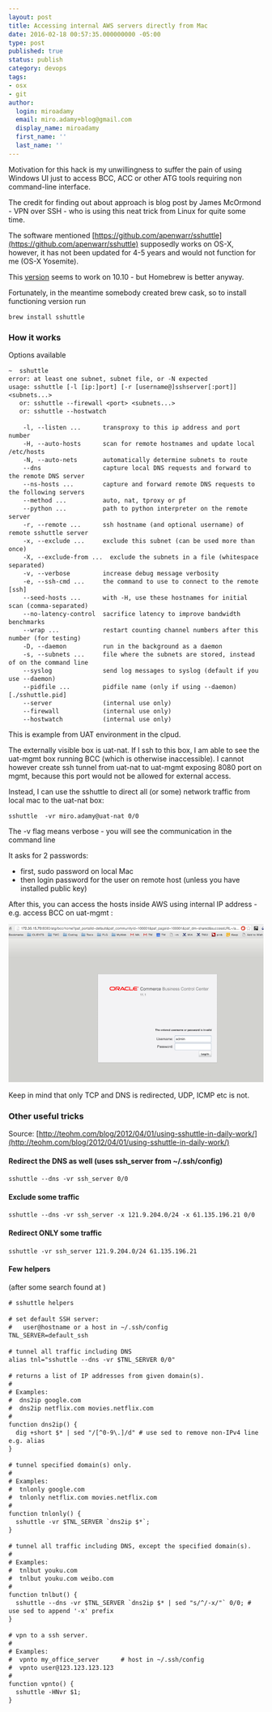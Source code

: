 ```yaml
---
layout: post
title: Accessing internal AWS servers directly from Mac
date: 2016-02-18 00:57:35.000000000 -05:00
type: post
published: true
status: publish
category: devops
tags:
- osx
- git
author:
  login: miroadamy
  email: miro.adamy+blog@gmail.com
  display_name: miroadamy
  first_name: ''
  last_name: ''
---
```


Motivation for this hack is my unwillingness to suffer the pain of using Windows UI just to access BCC, ACC or other ATG tools requiring non command-line interface.

The credit for finding out about approach is blog post by James McOrmond - VPN over SSH - who is using this neat trick from Linux for quite some time.

The software mentioned [https://github.com/apenwarr/sshuttle](https://github.com/apenwarr/sshuttle) supposedly works on OS-X, however, it has not been updated for 4-5 years and would not function for me (OS-X Yosemite).

This [version](https://github.com/jagheterfredrik/sshuttle) seems to work on 10.10  - but Homebrew is better anyway.

Fortunately, in the meantime somebody created brew cask, so to install functioning version run

```
brew install sshuttle
```

### How it works

Options available

```
~  sshuttle
error: at least one subnet, subnet file, or -N expected
usage: sshuttle [-l [ip:]port] [-r [username@]sshserver[:port]] <subnets...>
   or: sshuttle --firewall <port> <subnets...>
   or: sshuttle --hostwatch
 
    -l, --listen ...      transproxy to this ip address and port number
    -H, --auto-hosts      scan for remote hostnames and update local /etc/hosts
    -N, --auto-nets       automatically determine subnets to route
    --dns                 capture local DNS requests and forward to the remote DNS server
    --ns-hosts ...        capture and forward remote DNS requests to the following servers
    --method ...          auto, nat, tproxy or pf
    --python ...          path to python interpreter on the remote server
    -r, --remote ...      ssh hostname (and optional username) of remote sshuttle server
    -x, --exclude ...     exclude this subnet (can be used more than once)
    -X, --exclude-from ...  exclude the subnets in a file (whitespace separated)
    -v, --verbose         increase debug message verbosity
    -e, --ssh-cmd ...     the command to use to connect to the remote [ssh]
    --seed-hosts ...      with -H, use these hostnames for initial scan (comma-separated)
    --no-latency-control  sacrifice latency to improve bandwidth benchmarks
    --wrap ...            restart counting channel numbers after this number (for testing)
    -D, --daemon          run in the background as a daemon
    -s, --subnets ...     file where the subnets are stored, instead of on the command line
    --syslog              send log messages to syslog (default if you use --daemon)
    --pidfile ...         pidfile name (only if using --daemon) [./sshuttle.pid]
    --server              (internal use only)
    --firewall            (internal use only)
    --hostwatch           (internal use only)
```

This is example from UAT environment in the clpud. 

The externally visible box is uat-nat. If I ssh to this box, I am able to see the uat-mgmt box running BCC (which is otherwise inaccessible). I cannot however create ssh tunnel from uat-nat to uat-mgmt exposing 8080 port on mgmt, because this port would not be allowed for external access.

Instead, I can use the sshuttle to direct all (or some) network traffic from local mac to the uat-nat box:

```
sshuttle  -vr miro.adamy@uat-nat 0/0
```


The -v flag means verbose - you will see the communication in the command line

It asks for 2 passwords: 

* first, sudo password on local Mac
* then login password for the user on remote host (unless you have installed public key)

After this, you can access the hosts inside AWS using internal IP address - e.g. access BCC on uat-mgmt :


![BCC inside AWS](/images/aws-sshuttle.png)


Keep in mind that only TCP and DNS is redirected, UDP, ICMP etc is not.

### Other useful tricks

Source: [http://teohm.com/blog/2012/04/01/using-sshuttle-in-daily-work/](http://teohm.com/blog/2012/04/01/using-sshuttle-in-daily-work/)


#### Redirect the DNS as well (uses ssh_server from ~/.ssh/config)

```
sshuttle --dns -vr ssh_server 0/0
```


#### Exclude some traffic

```
sshuttle --dns -vr ssh_server -x 121.9.204.0/24 -x 61.135.196.21 0/0
```


#### Redirect ONLY some traffic

````
sshuttle -vr ssh_server 121.9.204.0/24 61.135.196.21
````


#### Few helpers

(after some search found at )

```
# sshuttle helpers
 
# set default SSH server:
#   user@hostname or a host in ~/.ssh/config
TNL_SERVER=default_ssh
 
# tunnel all traffic including DNS
alias tnl="sshuttle --dns -vr $TNL_SERVER 0/0"
 
# returns a list of IP addresses from given domain(s).
#
# Examples:
#  dns2ip google.com
#  dns2ip netflix.com movies.netflix.com
#
function dns2ip() {
  dig +short $* | sed "/[^0-9\.]/d" # use sed to remove non-IPv4 line e.g. alias
}
 
# tunnel specified domain(s) only.
#
# Examples:
#  tnlonly google.com
#  tnlonly netflix.com movies.netflix.com
#
function tnlonly() {
  sshuttle -vr $TNL_SERVER `dns2ip $*`;
}
 
# tunnel all traffic including DNS, except the specified domain(s).
#
# Examples:
#  tnlbut youku.com
#  tnlbut youku.com weibo.com
#
function tnlbut() {
  sshuttle --dns -vr $TNL_SERVER `dns2ip $* | sed "s/^/-x/"` 0/0; # use sed to append '-x' prefix
}
 
# vpn to a ssh server.
#
# Examples:
#  vpnto my_office_server      # host in ~/.ssh/config
#  vpnto user@123.123.123.123
#
function vpnto() {
  sshuttle -HNvr $1;
}
```